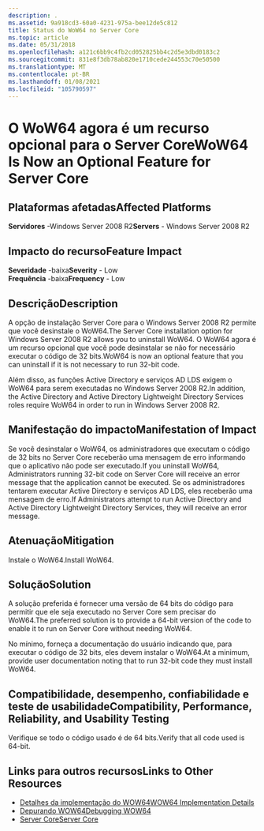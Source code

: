 ```yaml
---
description: .
ms.assetid: 9a918cd3-60a0-4231-975a-bee12de5c812
title: Status do WoW64 no Server Core
ms.topic: article
ms.date: 05/31/2018
ms.openlocfilehash: a121c6bb9c4fb2cd052825bb4c2d5e3dbd0183c2
ms.sourcegitcommit: 831e8f3db78ab820e1710cede244553c70e50500
ms.translationtype: MT
ms.contentlocale: pt-BR
ms.lasthandoff: 01/08/2021
ms.locfileid: "105790597"
---
```

# <a name="wow64-is-now-an-optional-feature-for-server-core"></a><span data-ttu-id="b1d0a-103">O WoW64 agora é um recurso opcional para o Server Core</span><span class="sxs-lookup"><span data-stu-id="b1d0a-103">WoW64 Is Now an Optional Feature for Server Core</span></span>

## <a name="affected-platforms"></a><span data-ttu-id="b1d0a-104">Plataformas afetadas</span><span class="sxs-lookup"><span data-stu-id="b1d0a-104">Affected Platforms</span></span>

<span data-ttu-id="b1d0a-105">**Servidores** -Windows Server 2008 R2</span><span class="sxs-lookup"><span data-stu-id="b1d0a-105">**Servers** - Windows Server 2008 R2</span></span>  



## <a name="feature-impact"></a><span data-ttu-id="b1d0a-106">Impacto do recurso</span><span class="sxs-lookup"><span data-stu-id="b1d0a-106">Feature Impact</span></span>

 <span data-ttu-id="b1d0a-107">**Severidade** -baixa</span><span class="sxs-lookup"><span data-stu-id="b1d0a-107">**Severity** - Low</span></span>  
<span data-ttu-id="b1d0a-108">**Frequência** -baixa</span><span class="sxs-lookup"><span data-stu-id="b1d0a-108">**Frequency** - Low</span></span>  





## <a name="description"></a><span data-ttu-id="b1d0a-109">Descrição</span><span class="sxs-lookup"><span data-stu-id="b1d0a-109">Description</span></span>

<span data-ttu-id="b1d0a-110">A opção de instalação Server Core para o Windows Server 2008 R2 permite que você desinstale o WoW64.</span><span class="sxs-lookup"><span data-stu-id="b1d0a-110">The Server Core installation option for Windows Server 2008 R2 allows you to uninstall WoW64.</span></span> <span data-ttu-id="b1d0a-111">O WoW64 agora é um recurso opcional que você pode desinstalar se não for necessário executar o código de 32 bits.</span><span class="sxs-lookup"><span data-stu-id="b1d0a-111">WoW64 is now an optional feature that you can uninstall if it is not necessary to run 32-bit code.</span></span>

<span data-ttu-id="b1d0a-112">Além disso, as funções Active Directory e serviços AD LDS exigem o WoW64 para serem executadas no Windows Server 2008 R2.</span><span class="sxs-lookup"><span data-stu-id="b1d0a-112">In addition, the Active Directory and Active Directory Lightweight Directory Services roles require WoW64 in order to run in Windows Server 2008 R2.</span></span>

## <a name="manifestation-of-impact"></a><span data-ttu-id="b1d0a-113">Manifestação do impacto</span><span class="sxs-lookup"><span data-stu-id="b1d0a-113">Manifestation of Impact</span></span>

<span data-ttu-id="b1d0a-114">Se você desinstalar o WoW64, os administradores que executam o código de 32 bits no Server Core receberão uma mensagem de erro informando que o aplicativo não pode ser executado.</span><span class="sxs-lookup"><span data-stu-id="b1d0a-114">If you uninstall WoW64, Administrators running 32-bit code on Server Core will receive an error message that the application cannot be executed.</span></span> <span data-ttu-id="b1d0a-115">Se os administradores tentarem executar Active Directory e serviços AD LDS, eles receberão uma mensagem de erro.</span><span class="sxs-lookup"><span data-stu-id="b1d0a-115">If Administrators attempt to run Active Directory and Active Directory Lightweight Directory Services, they will receive an error message.</span></span>

## <a name="mitigation"></a><span data-ttu-id="b1d0a-116">Atenuação</span><span class="sxs-lookup"><span data-stu-id="b1d0a-116">Mitigation</span></span>

<span data-ttu-id="b1d0a-117">Instale o WoW64.</span><span class="sxs-lookup"><span data-stu-id="b1d0a-117">Install WoW64.</span></span>

## <a name="solution"></a><span data-ttu-id="b1d0a-118">Solução</span><span class="sxs-lookup"><span data-stu-id="b1d0a-118">Solution</span></span>

<span data-ttu-id="b1d0a-119">A solução preferida é fornecer uma versão de 64 bits do código para permitir que ele seja executado no Server Core sem precisar do WoW64.</span><span class="sxs-lookup"><span data-stu-id="b1d0a-119">The preferred solution is to provide a 64-bit version of the code to enable it to run on Server Core without needing WoW64.</span></span>

<span data-ttu-id="b1d0a-120">No mínimo, forneça a documentação do usuário indicando que, para executar o código de 32 bits, eles devem instalar o WoW64.</span><span class="sxs-lookup"><span data-stu-id="b1d0a-120">At a minimum, provide user documentation noting that to run 32-bit code they must install WoW64.</span></span>

## <a name="compatibility-performance-reliability-and-usability-testing"></a><span data-ttu-id="b1d0a-121">Compatibilidade, desempenho, confiabilidade e teste de usabilidade</span><span class="sxs-lookup"><span data-stu-id="b1d0a-121">Compatibility, Performance, Reliability, and Usability Testing</span></span>

<span data-ttu-id="b1d0a-122">Verifique se todo o código usado é de 64 bits.</span><span class="sxs-lookup"><span data-stu-id="b1d0a-122">Verify that all code used is 64-bit.</span></span>

## <a name="links-to-other-resources"></a><span data-ttu-id="b1d0a-123">Links para outros recursos</span><span class="sxs-lookup"><span data-stu-id="b1d0a-123">Links to Other Resources</span></span>

-   [<span data-ttu-id="b1d0a-124">Detalhes da implementação do WOW64</span><span class="sxs-lookup"><span data-stu-id="b1d0a-124">WOW64 Implementation Details</span></span>](../winprog64/wow64-implementation-details.md)
-   [<span data-ttu-id="b1d0a-125">Depurando WOW64</span><span class="sxs-lookup"><span data-stu-id="b1d0a-125">Debugging WOW64</span></span>](../winprog64/debugging-wow64.md)
-   <span data-ttu-id="b1d0a-126">[Server Core](/previous-versions/windows/desktop/legacy/ms723891(v=vs.85))</span><span class="sxs-lookup"><span data-stu-id="b1d0a-126">[Server Core](/previous-versions/windows/desktop/legacy/ms723891(v=vs.85))</span></span>

 

 
